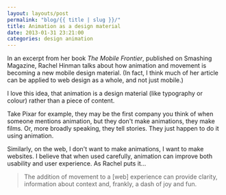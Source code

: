 ```yaml
---
layout: layouts/post
permalink: "blog/{{ title | slug }}/"
title: Animation as a design material
date: 2013-01-31 23:21:00
categories: design animation
---
```


In an excerpt from her book *The Mobile Frontier*, published on Smashing Magazine, Rachel Hinman talks about how animation and movement is becoming a new mobile design material. (In fact, I think much of her article can be applied to web design as a whole, and not just mobile.)

I love this idea, that animation is a design material (like typography or colour) rather than a piece of content.

Take Pixar for example, they may be the first company you think of when someone mentions animation, but they don't make animations, they make films. Or, more broadly speaking, they tell stories. They just happen to do it using animation.

Similarly, on the web, I don't want to make animations, I want to make websites. I believe that when used carefully, animation can improve both usability and user experience. As Rachel puts it&#8230;

> The addition of movement to a [web] experience can provide clarity, information about context and, frankly, a dash of joy and fun.